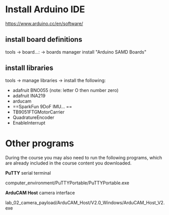 
# Install Arduino IDE 
https://www.arduino.cc/en/software/ 

## install board definitions
tools → board...: → boards manager
	install "Arduino SAMD Boards"

## install libraries
tools → manage libraries → install the following:
- adafruit BNO055 (note: letter O then number zero)
- adafruit INA219
- arducam
-  ==SparkFun 9DoF IMU…	==
- TB9051FTGMotorCarrier
- QuadratureEncoder
- EnableInterrupt  

# Other programs
During the course you may also need to run the following programs, which are already included in the course content you downloaded. 

**PuTTY** 
serial terminal

computer_environment/PuTTYPortable/PuTTYPortable.exe


**ArduCAM Host**
camera interface

lab_02_camera_payload/ArduCAM_Host/V2.0_Windows/ArduCAM_Host_V2.exe
